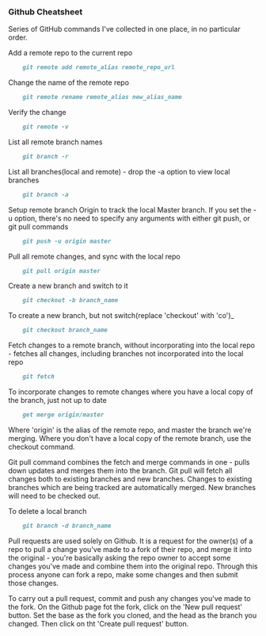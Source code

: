 ### Github Cheatsheet

Series of GitHub commands I've collected in one place, in no particular order.


Add a remote repo to the current repo

```markdown
    git remote add remote_alias remote_repo_url
```

Change the name of the remote repo

```markdown
    git remote rename remote_alias new_alias_name
```

Verify the change

```markdown
    git remote -v
```

List all remote branch names

```markdown
    git branch -r
```

List all branches(local and remote) - drop the -a option to view local branches

```markdown
    git branch -a
```

Setup remote branch Origin to track the local Master branch. If you set the -u option, there's no need to specify any arguments with either git push, or git pull commands

```markdown
    git push -u origin master
```

Pull all remote changes, and sync with the local repo

```markdown
    git pull origin master
```

Create a new branch and switch to it

```markdown
    git checkout -b branch_name
```

To create a new branch, but not switch(replace 'checkout' with 'co')_

```markdown
    git checkout branch_name
```

Fetch changes to a remote branch, without incorporating into the local repo - fetches all changes, including branches not incorporated into the local repo

```markdown
    git fetch
```

To incorporate changes to remote changes where you have a local copy of the branch, just not up to date
 
```markdown
    get merge origin/master
``` 

Where 'origin' is the alias of the remote repo, and master the branch we're merging. Where you don't have a local copy of the remote branch, use the checkout command.

Git pull command combines the fetch and merge commands in one - pulls down updates and merges them into the branch. Git pull will fetch all changes both to existing branches and new branches. Changes to existing branches which are being tracked are automatically merged. New branches will need to be checked out.

To delete a local branch

```markdown
    git branch -d branch_name
```

Pull requests are used solely on Github. It is a request for the owner(s) of a repo to pull a change you've made to a fork of their repo, and merge it into the original - you're basically asking the repo owner to accept some changes you've made and combine them into the original repo. Through this process anyone can fork a repo, make some changes and then submit those changes.

To carry out a pull request, commit and push any changes you've made to the fork. On the Github page fot the fork, click on the 'New pull request' button. Set the base as the fork you cloned, and the head as the branch you changed. Then click on tht 'Create pull request' button.